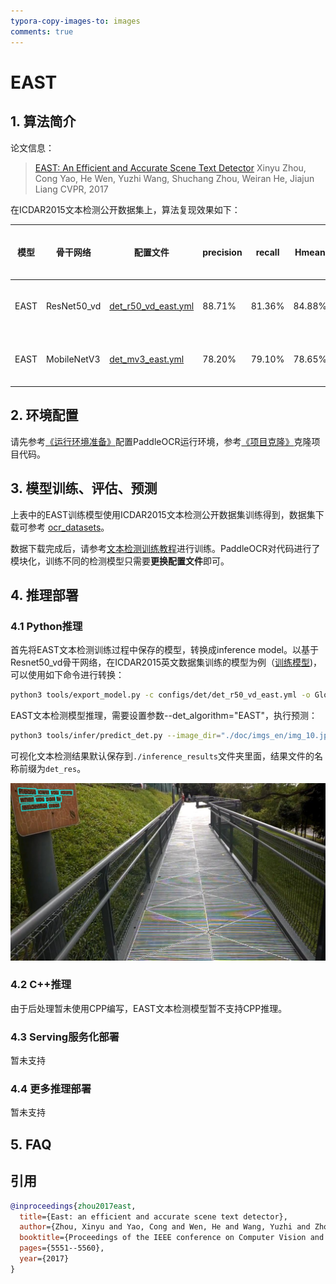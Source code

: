 ```yaml
---
typora-copy-images-to: images
comments: true
---
```


# EAST

## 1. 算法简介

论文信息：
> [EAST: An Efficient and Accurate Scene Text Detector](https://arxiv.org/abs/1704.03155)
> Xinyu Zhou, Cong Yao, He Wen, Yuzhi Wang, Shuchang Zhou, Weiran He, Jiajun Liang
> CVPR, 2017

在ICDAR2015文本检测公开数据集上，算法复现效果如下：

|模型|骨干网络|配置文件|precision|recall|Hmean|下载链接|
| --- | --- | --- | --- | --- | --- | --- |
|EAST|ResNet50_vd| [det_r50_vd_east.yml](../../configs/det/det_r50_vd_east.yml)|88.71%|    81.36%|    84.88%|    [训练模型](https://paddleocr.bj.bcebos.com/dygraph_v2.0/en/det_r50_vd_east_v2.0_train.tar)|
|EAST|MobileNetV3|[det_mv3_east.yml](../../configs/det/det_mv3_east.yml) | 78.20%|    79.10%|    78.65%|    [训练模型](https://paddleocr.bj.bcebos.com/dygraph_v2.0/en/det_mv3_east_v2.0_train.tar)|

## 2. 环境配置

请先参考[《运行环境准备》](../../ppocr/environment.md)配置PaddleOCR运行环境，参考[《项目克隆》](../../ppocr/blog/clone.md)克隆项目代码。

## 3. 模型训练、评估、预测

上表中的EAST训练模型使用ICDAR2015文本检测公开数据集训练得到，数据集下载可参考 [ocr_datasets](../../datasets/ocr_datasets.md)。

数据下载完成后，请参考[文本检测训练教程](../../ppocr/model_train/detection.md)进行训练。PaddleOCR对代码进行了模块化，训练不同的检测模型只需要**更换配置文件**即可。

## 4. 推理部署

### 4.1 Python推理

首先将EAST文本检测训练过程中保存的模型，转换成inference model。以基于Resnet50_vd骨干网络，在ICDAR2015英文数据集训练的模型为例（[训练模型](https://paddleocr.bj.bcebos.com/dygraph_v2.0/en/det_r50_vd_east_v2.0_train.tar))，可以使用如下命令进行转换：

```bash
python3 tools/export_model.py -c configs/det/det_r50_vd_east.yml -o Global.pretrained_model=./det_r50_vd_east_v2.0_train/best_accuracy  Global.save_inference_dir=./inference/det_r50_east/
```

EAST文本检测模型推理，需要设置参数--det_algorithm="EAST"，执行预测：

```bash
python3 tools/infer/predict_det.py --image_dir="./doc/imgs_en/img_10.jpg" --det_model_dir="./inference/det_r50_east/" --det_algorithm="EAST"
```

可视化文本检测结果默认保存到`./inference_results`文件夹里面，结果文件的名称前缀为`det_res`。

![img](./images/det_res_img_10_east.jpg)

### 4.2 C++推理

由于后处理暂未使用CPP编写，EAST文本检测模型暂不支持CPP推理。

### 4.3 Serving服务化部署

暂未支持

### 4.4 更多推理部署

暂未支持

## 5. FAQ

## 引用

```bibtex
@inproceedings{zhou2017east,
  title={East: an efficient and accurate scene text detector},
  author={Zhou, Xinyu and Yao, Cong and Wen, He and Wang, Yuzhi and Zhou, Shuchang and He, Weiran and Liang, Jiajun},
  booktitle={Proceedings of the IEEE conference on Computer Vision and Pattern Recognition},
  pages={5551--5560},
  year={2017}
}
```
